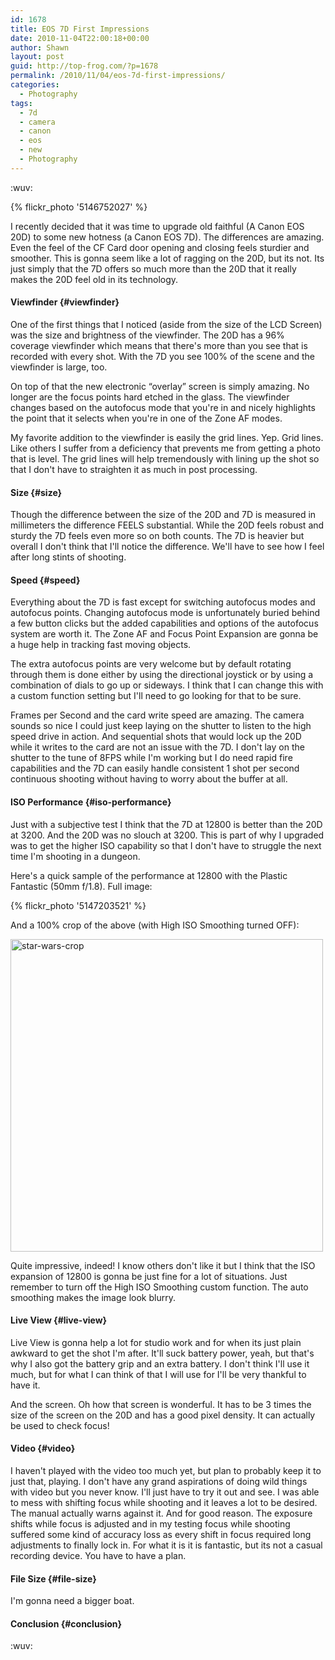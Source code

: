 ```yaml
---
id: 1678
title: EOS 7D First Impressions
date: 2010-11-04T22:00:18+00:00
author: Shawn
layout: post
guid: http://top-frog.com/?p=1678
permalink: /2010/11/04/eos-7d-first-impressions/
categories:
  - Photography
tags:
  - 7d
  - camera
  - canon
  - eos
  - new
  - Photography
---
```

:wuv:

{% flickr_photo '5146752027' %}

I recently decided that it was time to upgrade old faithful (A Canon EOS 20D) to some new hotness (a Canon EOS 7D). The differences are amazing. Even the feel of the CF Card door opening and closing feels sturdier and smoother. This is gonna seem like a lot of ragging on the 20D, but its not. Its just simply that the 7D offers so much more than the 20D that it really makes the 20D feel old in its technology. 

<!--more-->

#### Viewfinder {#viewfinder}

One of the first things that I noticed (aside from the size of the LCD Screen) was the size and brightness of the viewfinder. The 20D has a 96% coverage viewfinder which means that there's more than you see that is recorded with every shot. With the 7D you see 100% of the scene and the viewfinder is large, too. 

On top of that the new electronic &#8220;overlay&#8221; screen is simply amazing. No longer are the focus points hard etched in the glass. The viewfinder changes based on the autofocus mode that you're in and nicely highlights the point that it selects when you're in one of the Zone AF modes. 

My favorite addition to the viewfinder is easily the grid lines. Yep. Grid lines. Like others I suffer from a deficiency that prevents me from getting a photo that is level. The grid lines will help tremendously with lining up the shot so that I don't have to straighten it as much in post processing. 

#### Size {#size}

Though the difference between the size of the 20D and 7D is measured in millimeters the difference FEELS substantial. While the 20D feels robust and sturdy the 7D feels even more so on both counts. The 7D is heavier but overall I don't think that I'll notice the difference. We'll have to see how I feel after long stints of shooting. 

#### Speed {#speed}

Everything about the 7D is fast except for switching autofocus modes and autofocus points. Changing autofocus mode is unfortunately buried behind a few button clicks but the added capabilities and options of the autofocus system are worth it. The Zone AF and Focus Point Expansion are gonna be a huge help in tracking fast moving objects. 

The extra autofocus points are very welcome but by default rotating through them is done either by using the directional joystick or by using a combination of dials to go up or sideways. I think that I can change this with a custom function setting but I'll need to go looking for that to be sure. 

Frames per Second and the card write speed are amazing. The camera sounds so nice I could just keep laying on the shutter to listen to the high speed drive in action. And sequential shots that would lock up the 20D while it writes to the card are not an issue with the 7D. I don't lay on the shutter to the tune of 8FPS while I'm working but I do need rapid fire capabilities and the 7D can easily handle consistent 1 shot per second continuous shooting without having to worry about the buffer at all.

#### ISO Performance {#iso-performance}

Just with a subjective test I think that the 7D at 12800 is better than the 20D at 3200. And the 20D was no slouch at 3200. This is part of why I upgraded was to get the higher ISO capability so that I don't have to struggle the next time I'm shooting in a dungeon. 

Here's a quick sample of the performance at 12800 with the Plastic Fantastic (50mm f/1.8). Full image:

{% flickr_photo '5147203521' %}

And a 100% crop of the above (with High ISO Smoothing turned OFF):

<img src="https://i0.wp.com/farm5.static.flickr.com/4091/5147217827_b74e3dbb5d.jpg?resize=500%2C500" width="500" height="500" alt="star-wars-crop" data-recalc-dims="1" />

Quite impressive, indeed! I know others don't like it but I think that the ISO expansion of 12800 is gonna be just fine for a lot of situations. Just remember to turn off the High ISO Smoothing custom function. The auto smoothing makes the image look blurry.

#### Live View {#live-view}

Live View is gonna help a lot for studio work and for when its just plain awkward to get the shot I'm after. It'll suck battery power, yeah, but that's why I also got the battery grip and an extra battery. I don't think I'll use it much, but for what I can think of that I will use for I'll be very thankful to have it.

And the screen. Oh how that screen is wonderful. It has to be 3 times the size of the screen on the 20D and has a good pixel density. It can actually be used to check focus!

#### Video {#video}

I haven't played with the video too much yet, but plan to probably keep it to just that, playing. I don't have any grand aspirations of doing wild things with video but you never know. I'll just have to try it out and see. I was able to mess with shifting focus while shooting and it leaves a lot to be desired. The manual actually warns against it. And for good reason. The exposure shifts while focus is adjusted and in my testing focus while shooting suffered some kind of accuracy loss as every shift in focus required long adjustments to finally lock in. For what it is it is fantastic, but its not a casual recording device. You have to have a plan. 

#### File Size {#file-size}

I'm gonna need a bigger boat.

#### Conclusion {#conclusion}

:wuv:

